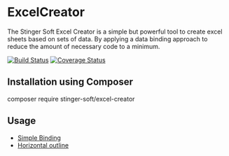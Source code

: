 # ExcelCreator

The Stinger Soft Excel Creator is a simple but powerful tool to create excel sheets based on sets of data. By applying a data binding approach to reduce the amount of necessary code to a minimum.

[![Build Status](https://travis-ci.org/Stinger-Soft/ExcelCreator.svg?branch=master)](https://travis-ci.org/Stinger-Soft/ExcelCreator)
[![Coverage Status](https://coveralls.io/repos/github/Stinger-Soft/ExcelCreator/badge.svg?branch=master)](https://coveralls.io/github/Stinger-Soft/ExcelCreator?branch=master)

## Installation using Composer
composer require stinger-soft/excel-creator

## Usage

* [Simple Binding](docs/SimpleBinding.md)
* [Horizontal outline](docs/OutlinedBinding.md)
